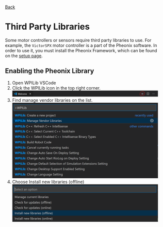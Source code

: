 [Back](./readme.md)
# Third Party Libraries
Some motor controllers or sensors require third party libraries to use. For example, the `VictorSPX` motor controller is a part of the Pheonix software. In order to use it, you must install the Pheonix Framework, which can be found on the [setup page](../setup.md).

## Enabling the Pheonix Library
1. Open WPILib VSCode
2. Click the WPILib icon in the top right corner.
![](../../assets/wpilib_toolbar.png)
3. Find manage vendor libraries on the list.
![](../../assets/wpilib_command_palette2.png)
4. Choose Install new libraries (offline)
![](../../assets/vendor_libraries.png)